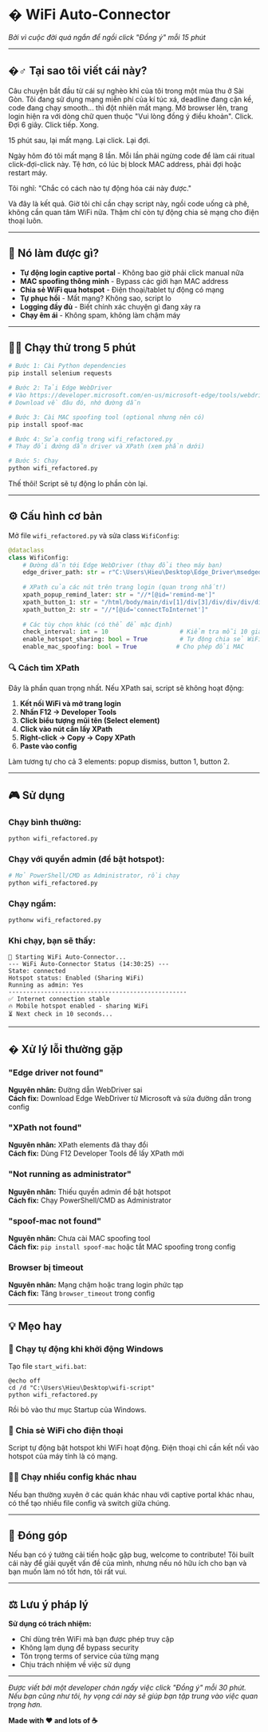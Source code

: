 # � WiFi Auto-Connector

*Bởi vì cuộc đời quá ngắn để ngồi click "Đồng ý" mỗi 15 phút*

---

## �‍♂️ Tại sao tôi viết cái này?

Câu chuyện bắt đầu từ cái sự nghèo khỉ của tôi trong một mùa thu ở Sài Gòn. Tôi đang sử dụng mạng miễn phí của kí túc xá, deadline đang cận kề, code đang chạy smooth... thì đột nhiên mất mạng. Mở browser lên, trang login hiện ra với dòng chữ quen thuộc "Vui lòng đồng ý điều khoản". Click. Đợi 6 giây. Click tiếp. Xong.

15 phút sau, lại mất mạng. Lại click. Lại đợi.

Ngày hôm đó tôi mất mạng 8 lần. Mỗi lần phải ngừng code để làm cái ritual click-đợi-click này. Tệ hơn, có lúc bị block MAC address, phải đợi hoặc restart máy.

Tôi nghĩ: "Chắc có cách nào tự động hóa cái này được."

Và đây là kết quả. Giờ tôi chỉ cần chạy script này, ngồi code uống cà phê, không cần quan tâm WiFi nữa. Thậm chí còn tự động chia sẻ mạng cho điện thoại luôn.

---

## 🎯 Nó làm được gì?

- **Tự động login captive portal** - Không bao giờ phải click manual nữa
- **MAC spoofing thông minh** - Bypass các giới hạn MAC address
- **Chia sẻ WiFi qua hotspot** - Điện thoại/tablet tự động có mạng
- **Tự phục hồi** - Mất mạng? Không sao, script lo
- **Logging đầy đủ** - Biết chính xác chuyện gì đang xảy ra
- **Chạy êm ái** - Không spam, không làm chậm máy

---

## 🏃‍♂️ Chạy thử trong 5 phút

```bash
# Bước 1: Cài Python dependencies
pip install selenium requests

# Bước 2: Tải Edge WebDriver
# Vào https://developer.microsoft.com/en-us/microsoft-edge/tools/webdriver/
# Download về đâu đó, nhớ đường dẫn

# Bước 3: Cài MAC spoofing tool (optional nhưng nên có)
pip install spoof-mac

# Bước 4: Sửa config trong wifi_refactored.py
# Thay đổi đường dẫn driver và XPath (xem phần dưới)

# Bước 5: Chạy
python wifi_refactored.py
```

Thế thôi! Script sẽ tự động lo phần còn lại.

---

## ⚙️ Cấu hình cơ bản

Mở file `wifi_refactored.py` và sửa class `WifiConfig`:

```python
@dataclass
class WifiConfig:
    # Đường dẫn tới Edge WebDriver (thay đổi theo máy bạn)
    edge_driver_path: str = r"C:\Users\Hieu\Desktop\Edge_Driver\msedgedriver.exe"
    
    # XPath của các nút trên trang login (quan trọng nhất!)
    xpath_popup_remind_later: str = "//*[@id='remind-me']"
    xpath_button_1: str = "/html/body/main/div[1]/div[3]/div/div/div/div[1]/button"
    xpath_button_2: str = "//*[@id='connectToInternet']"
    
    # Các tùy chọn khác (có thể để mặc định)
    check_interval: int = 10                    # Kiểm tra mỗi 10 giây
    enable_hotspot_sharing: bool = True         # Tự động chia sẻ WiFi
    enable_mac_spoofing: bool = True           # Cho phép đổi MAC
```

### 🔍 Cách tìm XPath

Đây là phần quan trọng nhất. Nếu XPath sai, script sẽ không hoạt động:

1. **Kết nối WiFi và mở trang login**
2. **Nhấn F12 → Developer Tools**
3. **Click biểu tượng mũi tên (Select element)**
4. **Click vào nút cần lấy XPath**
5. **Right-click → Copy → Copy XPath**
6. **Paste vào config**

Làm tương tự cho cả 3 elements: popup dismiss, button 1, button 2.

---

## 🎮 Sử dụng

### Chạy bình thường:
```bash
python wifi_refactored.py
```

### Chạy với quyền admin (để bật hotspot):
```bash
# Mở PowerShell/CMD as Administrator, rồi chạy
python wifi_refactored.py
```

### Chạy ngầm:
```bash
pythonw wifi_refactored.py
```

### Khi chạy, bạn sẽ thấy:

```
🚀 Starting WiFi Auto-Connector...
--- WiFi Auto-Connector Status (14:30:25) ---
State: connected
Hotspot status: Enabled (Sharing WiFi)
Running as admin: Yes
--------------------------------------------------
✅ Internet connection stable
🔥 Mobile hotspot enabled - sharing WiFi
⏳ Next check in 10 seconds...
```

---

## � Xử lý lỗi thường gặp

### "Edge driver not found"
**Nguyên nhân:** Đường dẫn WebDriver sai  
**Cách fix:** Download Edge WebDriver từ Microsoft và sửa đường dẫn trong config

### "XPath not found"
**Nguyên nhân:** XPath elements đã thay đổi  
**Cách fix:** Dùng F12 Developer Tools để lấy XPath mới

### "Not running as administrator"
**Nguyên nhân:** Thiếu quyền admin để bật hotspot  
**Cách fix:** Chạy PowerShell/CMD as Administrator

### "spoof-mac not found"
**Nguyên nhân:** Chưa cài MAC spoofing tool  
**Cách fix:** `pip install spoof-mac` hoặc tắt MAC spoofing trong config

### Browser bị timeout
**Nguyên nhân:** Mạng chậm hoặc trang login phức tạp  
**Cách fix:** Tăng `browser_timeout` trong config

---

## 💡 Mẹo hay

### 🔄 Chạy tự động khi khởi động Windows
Tạo file `start_wifi.bat`:
```batch
@echo off
cd /d "C:\Users\Hieu\Desktop\wifi-script"
python wifi_refactored.py
```
Rồi bỏ vào thư mục Startup của Windows.

### 📱 Chia sẻ WiFi cho điện thoại
Script tự động bật hotspot khi WiFi hoạt động. Điện thoại chỉ cần kết nối vào hotspot của máy tính là có mạng.

### 🏃‍♂️ Chạy nhiều config khác nhau
Nếu bạn thường xuyên ở các quán khác nhau với captive portal khác nhau, có thể tạo nhiều file config và switch giữa chúng.

---

## 🤝 Đóng góp

Nếu bạn có ý tưởng cải tiến hoặc gặp bug, welcome to contribute! Tôi built cái này để giải quyết vấn đề của mình, nhưng nếu nó hữu ích cho bạn và bạn muốn làm nó tốt hơn, tôi rất vui.

---

## ⚖️ Lưu ý pháp lý

**Sử dụng có trách nhiệm:**
- Chỉ dùng trên WiFi mà bạn được phép truy cập
- Không lạm dụng để bypass security
- Tôn trọng terms of service của từng mạng
- Chịu trách nhiệm về việc sử dụng

---

*Được viết bởi một developer chán ngấy việc click "Đồng ý" mỗi 30 phút. Nếu bạn cũng như tôi, hy vọng cái này sẽ giúp bạn tập trung vào việc quan trọng hơn.*

**Made with ❤️ and lots of ☕**
